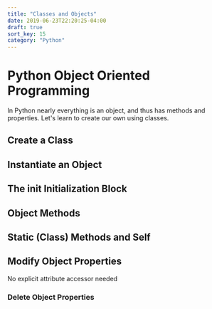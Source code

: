 ```yaml
---
title: "Classes and Objects"
date: 2019-06-23T22:20:25-04:00
draft: true
sort_key: 15
category: "Python"
---
```


# Python Object Oriented Programming

In Python nearly everything is an object, and thus has methods and properties.
Let's learn to create our own using classes.

## Create a Class

## Instantiate an Object

## The __init__ Initialization Block

## Object Methods

## Static (Class) Methods and Self

## Modify Object Properties
No explicit attribute accessor needed

### Delete Object Properties
